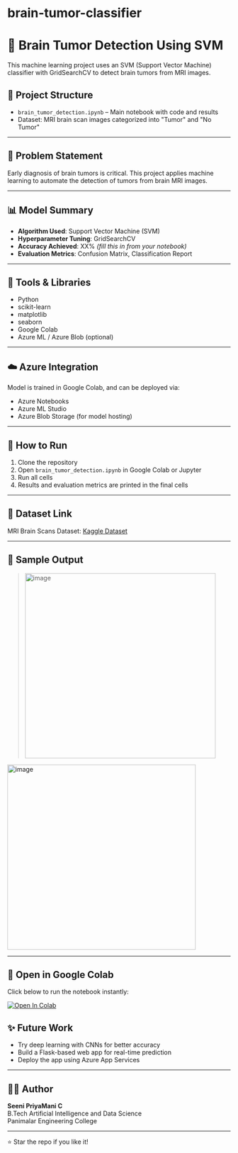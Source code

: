 # brain-tumor-classifier

# 🧠 Brain Tumor Detection Using SVM

This machine learning project uses an SVM (Support Vector Machine) classifier with GridSearchCV to detect brain tumors from MRI images.

## 📂 Project Structure

- `brain_tumor_detection.ipynb` – Main notebook with code and results
- Dataset: MRI brain scan images categorized into "Tumor" and "No Tumor"

---

## 🧠 Problem Statement

Early diagnosis of brain tumors is critical. This project applies machine learning to automate the detection of tumors from brain MRI images.

---

## 📊 Model Summary

- **Algorithm Used**: Support Vector Machine (SVM)
- **Hyperparameter Tuning**: GridSearchCV
- **Accuracy Achieved**: XX% *(fill this in from your notebook)*
- **Evaluation Metrics**: Confusion Matrix, Classification Report

---

## 🔧 Tools & Libraries

- Python
- scikit-learn
- matplotlib
- seaborn
- Google Colab
- Azure ML / Azure Blob (optional)

---

## ☁️ Azure Integration

Model is trained in Google Colab, and can be deployed via:
- Azure Notebooks
- Azure ML Studio
- Azure Blob Storage (for model hosting)

---

## 🧪 How to Run

1. Clone the repository
2. Open `brain_tumor_detection.ipynb` in Google Colab or Jupyter
3. Run all cells
4. Results and evaluation metrics are printed in the final cells

---

## 📎 Dataset Link

MRI Brain Scans Dataset: [Kaggle Dataset](https://www.kaggle.com/datasets/navoneel/brain-mri-images-for-brain-tumor-detection)

---

## 📸 Sample Output

> <img width="430" height="418" alt="image" src="https://github.com/user-attachments/assets/b12a7ca2-2bd0-4553-9112-49c1d350889e" />

<img width="425" height="418" alt="image" src="https://github.com/user-attachments/assets/6ea07c70-2d87-48bb-8146-12a4e8e66a2e" />

---

## 🚀 Open in Google Colab

Click below to run the notebook instantly:

[![Open In Colab](https://colab.research.google.com/assets/colab-badge.svg)](https://colab.research.google.com/drive/1Kek0pVVCr7Sn4u0zFiTErzdUcgwZgNTg)

## ✨ Future Work

- Try deep learning with CNNs for better accuracy
- Build a Flask-based web app for real-time prediction
- Deploy the app using Azure App Services

---

## 👩‍💻 Author

**Seeni PriyaMani C**  
B.Tech Artificial Intelligence and Data Science  
Panimalar Engineering College

---

⭐ Star the repo if you like it!
